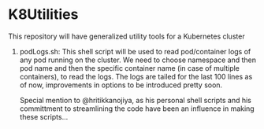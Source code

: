 # K8Utilities
This repository will have generalized utility tools for a Kubernetes cluster

1. podLogs.sh:
   This shell script will be used to read pod/container logs of any pod running on the cluster. We need to choose namespace and then pod name and then the specific container 
   name (in case of multiple containers), to read the logs. The logs are tailed for the last 100 lines as of now, improvements in options to be introduced pretty soon.

   Special mention to @hritikkanojiya, as his personal shell scripts and his committment to streamlining the code have been an influence in making these scripts...
   
